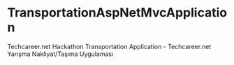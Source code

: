 # TransportationAspNetMvcApplication
Techcareer.net Hackathon Transportation Application - Techcareer.net Yarışma Nakliyat/Taşıma Uygulaması
